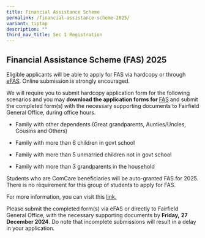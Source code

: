 ```yaml
---
title: Financial Assistance Scheme
permalink: /financial-assistance-scheme-2025/
variant: tiptap
description: ""
third_nav_title: Sec 1 Registration
---
```

<h2>Financial Assistance Scheme (FAS) 2025</h2>
<p>Eligible applicants will be able to apply for FAS via hardcopy or through
<a href="https://go.gov.sg/moe-efas" rel="noopener nofollow" target="_blank">eFAS</a>. Online submission is strongly encouraged.&nbsp;</p>
<p>We will require you to submit hardcopy application form for the following
scenarios and you may <strong>download the application forms for </strong>
<a href="/files/Parents/2025_moe_fas_application_form.pdf" rel="noopener nofollow" target="_blank">FAS</a><strong> </strong>and submit the completed form(s) with the necessary
supporting documents to Fairfield General Office, during office hours.&nbsp;</p>
<ul>
<li>
<p>Family with other dependents (Great grandparents, Aunties/Uncles, Cousins
and Others)&nbsp;</p>
</li>
<li>
<p>Family with more than 6 children in govt school&nbsp;</p>
</li>
<li>
<p>Family with more than 5 unmarried children not in govt school&nbsp;</p>
</li>
<li>
<p>Family with more than 3 grandparents in the household&nbsp;</p>
</li>
</ul>
<p>Students who are ComCare beneficiaries will be auto-granted FAS for 2025.
There is no requirement for this group of students to apply for FAS.&nbsp;</p>
<p>For more information, you can visit this <a href="https://www.moe.gov.sg/financial-matters/financial-assistance" rel="noopener nofollow" target="_blank">link</a><u>.</u>
</p>
<p>Please submit the completed form(s) via eFAS or directly to Fairfield
General Office, with the necessary supporting documents by <strong>Friday,</strong>  <strong>27 December 2024</strong>.
Do note that incomplete submissions will result in a delay in your application.&nbsp;</p>